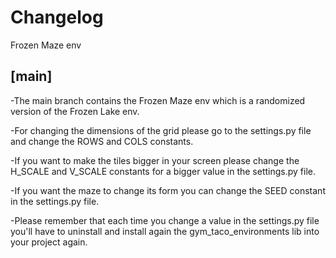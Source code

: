 # Changelog

Frozen Maze env

## [main]

-The main branch contains the Frozen Maze env which is a randomized version of the Frozen Lake env.

-For changing the dimensions of the grid please go to the settings.py file and change the ROWS and COLS constants. 

-If you want to make the tiles bigger in your screen please change the H_SCALE and V_SCALE constants for a bigger value in the settings.py file.

-If you want the maze to change its form you can change the SEED constant in the settings.py file.

-Please remember that each time you change a value in the settings.py file you'll have to uninstall and install again the gym_taco_environments lib into your project again.